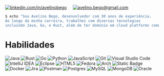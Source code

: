 [![linkedin.com/in/avelinobego](https://img.shields.io/badge/Linkedin-Avelino%20Bego-blue?style=for-the-badge&logo=linkedin)](https://www.linkedin.com/in/avelinobego/) &nbsp;&nbsp;&nbsp;&nbsp;[![avelino.bego@gmail.com](https://img.shields.io/badge/GMail-Avelino%20Bego-orange?style=for-the-badge&logo=gmail)](mailto:avelino.bego@gmail.com)

```Bash
$ echo "Sou Avelino Bego, desenvolvedor com 30 anos de experiência.
Ao longo da minha carreira, trabalhei com diversas tecnologias
incluindo Java, Go, e Rust, além de ter domínio em cloud platforms como Google Cloud, AWS e Azure."
```


# Habilidades

![Java](https://img.shields.io/badge/java-%23ED8B00.svg?style=for-the-badge&logo=openjdk&logoColor=%2317202A) 
![Rust](https://img.shields.io/badge/rust-%2523000000.svg?style=for-the-badge&logo=rust&logoColor=%2317202A&labelColor=%23D35400&color=%23D35400)
![Go](https://img.shields.io/badge/go-%2300ADD8.svg?style=for-the-badge&logo=go&logoColor=white)
![Python](https://img.shields.io/badge/python-3670A0?style=for-the-badge&logo=python&logoColor=ffdd54)
![JavaScript](https://img.shields.io/badge/javascript-%23323330.svg?style=for-the-badge&logo=javascript&logoColor=%23F7DF1E)
![Git](https://img.shields.io/badge/git-%23F05033.svg?style=for-the-badge&logo=git&logoColor=white)
![Visual Studio Code](https://img.shields.io/badge/Visual%20Studio%20Code-0078d7.svg?style=for-the-badge&logo=visual-studio-code&logoColor=white)
![IntelliJ IDEA](https://img.shields.io/badge/IntelliJIDEA-000000.svg?style=for-the-badge&logo=intellij-idea&logoColor=white)
![Eclipse](https://img.shields.io/badge/Eclipse-FE7A16.svg?style=for-the-badge&logo=Eclipse&logoColor=white)
![HTML5](https://img.shields.io/badge/html5-%23E34F26.svg?style=for-the-badge&logo=html5&logoColor=white)
![Fedora](https://img.shields.io/badge/fedora-linux?style=for-the-badge&logo=fedora&label=linux&labelColor=%231b4f72)
![Arch](https://img.shields.io/badge/arch-linux?style=for-the-badge&logo=archlinux&label=linux&labelColor=%231b4f72)
![Static Badge](https://img.shields.io/badge/windows-11?style=for-the-badge&logo=mswindows&label=microsoft&color=%23d68910%20)
![Docker](https://img.shields.io/badge/docker-container?style=for-the-badge&logo=docker&labelColor=%231b4f72)
![Jira](https://img.shields.io/badge/jira-%230A0FFF.svg?style=for-the-badge&logo=jira&logoColor=white)
![Postman](https://img.shields.io/badge/Postman-FF6C37?style=for-the-badge&logo=postman&logoColor=white)
![Postgres](https://img.shields.io/badge/postgres-%23316192.svg?style=for-the-badge&logo=postgresql&logoColor=white)
![MySQL](https://img.shields.io/badge/mysql-%2300f.svg?style=for-the-badge&logo=mysql&logoColor=white)
![MongoDB](https://img.shields.io/badge/MongoDB-%234ea94b.svg?style=for-the-badge&logo=mongodb&logoColor=white)
![Oracle](https://img.shields.io/badge/Oracle-F80000?style=for-the-badge&logo=oracle&logoColor=white)
